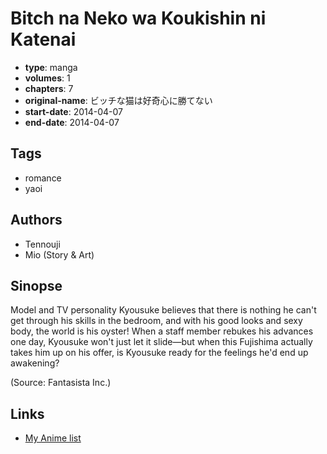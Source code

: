 # Bitch na Neko wa Koukishin ni Katenai

-   **type**: manga
-   **volumes**: 1
-   **chapters**: 7
-   **original-name**: ビッチな猫は好奇心に勝てない
-   **start-date**: 2014-04-07
-   **end-date**: 2014-04-07

## Tags

-   romance
-   yaoi

## Authors

-   Tennouji
-   Mio (Story & Art)

## Sinopse

Model and TV personality Kyousuke believes that there is nothing he can't get through his skills in the bedroom, and with his good looks and sexy body, the world is his oyster! When a staff member rebukes his advances one day, Kyousuke won't just let it slide—but when this Fujishima actually takes him up on his offer, is Kyousuke ready for the feelings he'd end up awakening?

(Source: Fantasista Inc.)

## Links

-   [My Anime list](https://myanimelist.net/manga/91897/Bitch_na_Neko_wa_Koukishin_ni_Katenai)
